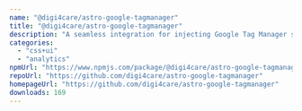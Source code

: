 ```yaml
---
name: "@digi4care/astro-google-tagmanager"
title: "@digi4care/astro-google-tagmanager"
description: "A seamless integration for injecting Google Tag Manager snippets into Astro projects, supporting popular web analytics tools."
categories:
  - "css+ui"
  - "analytics"
npmUrl: "https://www.npmjs.com/package/@digi4care/astro-google-tagmanager"
repoUrl: "https://github.com/digi4care/astro-google-tagmanager"
homepageUrl: "https://github.com/digi4care/astro-google-tagmanager"
downloads: 169
---
```

